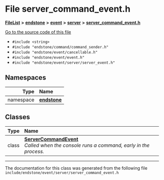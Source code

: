 

# File server\_command\_event.h



[**FileList**](files.md) **>** [**endstone**](dir_6cf277b678674f97c7a2b6b3b2447b33.md) **>** [**event**](dir_f1d783c0ad83ee143d16e768ebca51c8.md) **>** [**server**](dir_77022909323d5ad872c4820a738a5429.md) **>** [**server\_command\_event.h**](server__command__event_8h.md)

[Go to the source code of this file](server__command__event_8h_source.md)



* `#include <string>`
* `#include "endstone/command/command_sender.h"`
* `#include "endstone/event/cancellable.h"`
* `#include "endstone/event/event.h"`
* `#include "endstone/event/server/server_event.h"`













## Namespaces

| Type | Name |
| ---: | :--- |
| namespace | [**endstone**](namespaceendstone.md) <br> |


## Classes

| Type | Name |
| ---: | :--- |
| class | [**ServerCommandEvent**](classendstone_1_1ServerCommandEvent.md) <br>_Called when the console runs a command, early in the process._  |



















































------------------------------
The documentation for this class was generated from the following file `include/endstone/event/server/server_command_event.h`

